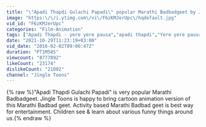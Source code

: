 ```yaml
---
title: "\"Apadi Thapdi Gulachi Papadi\" popular Marathi Badbadgeet by Jingle Toons"
image: "https:\/\/i.ytimg.com\/vi\/F6zKMJerUpc\/hqdefault.jpg"
vid_id: "F6zKMJerUpc"
categories: "Film-Animation"
tags: ["Apadi Thapdi - yere yere pausa","apadi thapdi","Yere yere pausa"]
date: "2021-10-29T11:23:19+03:00"
vid_date: "2016-02-02T09:06:47Z"
duration: "PT1M58S"
viewcount: "8777892"
likeCount: "23174"
dislikeCount: "21002"
channel: "Jingle Toons"
---
```

{% raw %}&quot;Apadi Thapdi Gulachi Papadi&quot; is very popular Marathi Badbadgeet. Jingle Toons is happy to bring cartoon animation version of this Marathi Badbad geet. Activity based Marathi Badbad geet is best way for entertainment. Children see &amp; learn about various funny things around us.{% endraw %}
